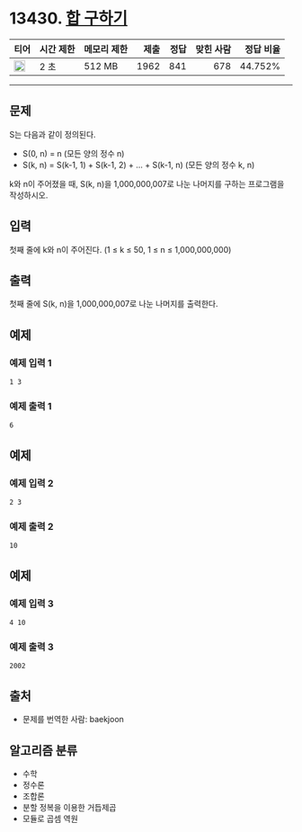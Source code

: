 # 13430. [합 구하기](https://www.acmicpc.net/problem/13430)

| 티어                                                                  | 시간 제한 | 메모리 제한 | 제출 | 정답 | 맞힌 사람 | 정답 비율 |
| --------------------------------------------------------------------- | --------- | ----------- | ---: | ---: | --------: | --------: |
| <img src="https://static.solved.ac/tier_small/16.svg" width="20px" /> | 2 초      | 512 MB      | 1962 |  841 |       678 |   44.752% |

---

## 문제

S는 다음과 같이 정의된다.

- S(0, n) = n (모든 양의 정수 n)
- S(k, n) = S(k-1, 1) + S(k-1, 2) + ... + S(k-1, n) (모든 양의 정수 k, n)

k와 n이 주어졌을 때, S(k, n)을 1,000,000,007로 나눈 나머지를 구하는 프로그램을 작성하시오.

## 입력

첫째 줄에 k와 n이 주어진다. (1 ≤ k ≤ 50, 1 ≤ n ≤ 1,000,000,000)

## 출력

첫째 줄에 S(k, n)을 1,000,000,007로 나눈 나머지를 출력한다.

## 예제

### 예제 입력 1

```
1 3
```

### 예제 출력 1

```
6
```

## 예제

### 예제 입력 2

```
2 3
```

### 예제 출력 2

```
10
```

## 예제

### 예제 입력 3

```
4 10
```

### 예제 출력 3

```
2002
```

## 출처

- 문제를 번역한 사람: baekjoon

## 알고리즘 분류

- 수학
- 정수론
- 조합론
- 분할 정복을 이용한 거듭제곱
- 모듈로 곱셈 역원
